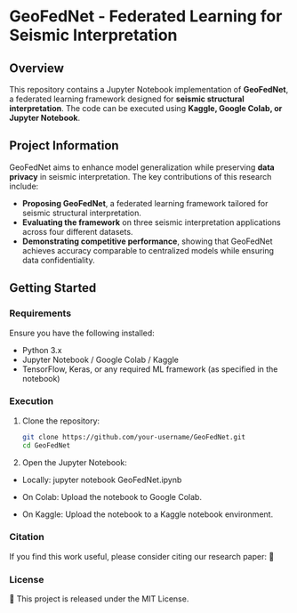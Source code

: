 # GeoFedNet - Federated Learning for Seismic Interpretation  

## Overview  
This repository contains a Jupyter Notebook implementation of **GeoFedNet**, a federated learning framework designed for **seismic structural interpretation**. The code can be executed using **Kaggle, Google Colab, or Jupyter Notebook**.  

## Project Information  
GeoFedNet aims to enhance model generalization while preserving **data privacy** in seismic interpretation. The key contributions of this research include:  

- **Proposing GeoFedNet**, a federated learning framework tailored for seismic structural interpretation.  
- **Evaluating the framework** on three seismic interpretation applications across four different datasets.  
- **Demonstrating competitive performance**, showing that GeoFedNet achieves accuracy comparable to centralized models while ensuring data confidentiality.  

## Getting Started  

### Requirements  
Ensure you have the following installed:  

- Python 3.x  
- Jupyter Notebook / Google Colab / Kaggle  
- TensorFlow, Keras, or any required ML framework (as specified in the notebook)  

### Execution  
1. Clone the repository:  
   ```bash
   git clone https://github.com/your-username/GeoFedNet.git
   cd GeoFedNet

2. Open the Jupyter Notebook:

- Locally: jupyter notebook GeoFedNet.ipynb

- On Colab: Upload the notebook to Google Colab.

- On Kaggle: Upload the notebook to a Kaggle notebook environment.

### Citation

If you find this work useful, please consider citing our research paper:
📌 

### License
📜 This project is released under the MIT License.
